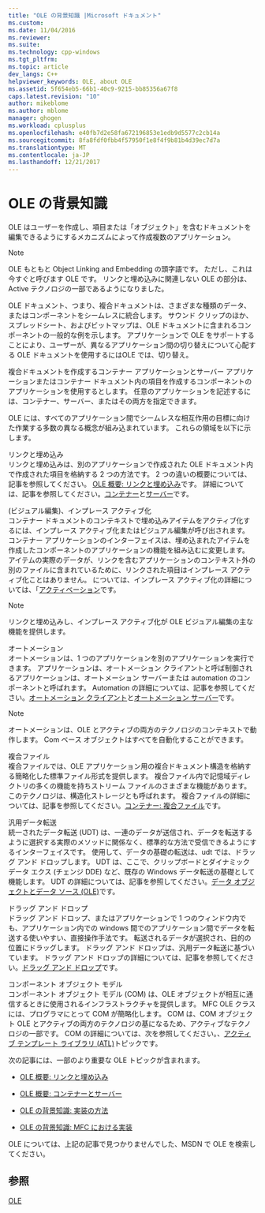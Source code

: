 ```yaml
---
title: "OLE の背景知識 |Microsoft ドキュメント"
ms.custom: 
ms.date: 11/04/2016
ms.reviewer: 
ms.suite: 
ms.technology: cpp-windows
ms.tgt_pltfrm: 
ms.topic: article
dev_langs: C++
helpviewer_keywords: OLE, about OLE
ms.assetid: 5f654eb5-66b1-40c9-9215-bb85356a67f8
caps.latest.revision: "10"
author: mikeblome
ms.author: mblome
manager: ghogen
ms.workload: cplusplus
ms.openlocfilehash: e40fb7d2e58fa672196853e1edb9d5577c2cb14a
ms.sourcegitcommit: 8fa8fdf0fbb4f57950f1e8f4f9b81b4d39ec7d7a
ms.translationtype: MT
ms.contentlocale: ja-JP
ms.lasthandoff: 12/21/2017
---
```

# <a name="ole-background"></a>OLE の背景知識
OLE はユーザーを作成し、項目または「オブジェクト」を含むドキュメントを編集できるようにするメカニズムによって作成複数のアプリケーション。  
  
> [!NOTE]
>  OLE もともと Object Linking and Embedding の頭字語です。 ただし、これは今すぐと呼びます OLE です。 リンクと埋め込みに関連しない OLE の部分は、Active テクノロジの一部であるようになりました。  
  
 OLE ドキュメント、つまり、複合ドキュメントは、さまざまな種類のデータ、またはコンポーネントをシームレスに統合します。 サウンド クリップのほか、スプレッドシート、およびビットマップは、OLE ドキュメントに含まれるコンポーネントの一般的な例を示します。 アプリケーションで OLE をサポートすることにより、ユーザーが、異なるアプリケーション間の切り替えについて心配する OLE ドキュメントを使用するにはOLE では、切り替え。  
  
 複合ドキュメントを作成するコンテナー アプリケーションとサーバー アプリケーションまたはコンテナー ドキュメント内の項目を作成するコンポーネントのアプリケーションを使用するとします。 任意のアプリケーションを記述するには、コンテナー、サーバー、またはその両方を指定できます。  
  
 OLE には、すべてのアプリケーション間でシームレスな相互作用の目標に向けた作業する多数の異なる概念が組み込まれています。 これらの領域を以下に示します。  
  
 リンクと埋め込み  
 リンクと埋め込みは、別のアプリケーションで作成された OLE ドキュメント内で作成された項目を格納する 2 つの方法です。 2 つの違いの概要については、記事を参照してください。 [OLE 概要: リンクと埋め込み](../mfc/ole-background-linking-and-embedding.md)です。 詳細については、記事を参照してください。[コンテナー](../mfc/containers.md)と[サーバー](../mfc/servers.md)です。  
  
 (ビジュアル編集)、インプレース アクティブ化  
 コンテナー ドキュメントのコンテキストで埋め込みアイテムをアクティブ化するには、インプレース アクティブ化またはビジュアル編集が呼び出されます。 コンテナー アプリケーションのインターフェイスは、埋め込まれたアイテムを作成したコンポーネントのアプリケーションの機能を組み込むに変更します。 アイテムの実際のデータが、リンクを含むアプリケーションのコンテキスト外の別のファイルに含まれているために、リンクされた項目はインプレース アクティブ化ことはありません。 については、インプレース アクティブ化の詳細については、「[アクティベーション](../mfc/activation-cpp.md)です。  
  
> [!NOTE]
>  リンクと埋め込みし、インプレース アクティブ化が OLE ビジュアル編集の主な機能を提供します。  
  
 オートメーション  
 オートメーションは、1 つのアプリケーションを別のアプリケーションを実行できます。 アプリケーションは、オートメーション クライアントと呼ば制御されるアプリケーションは、オートメーション サーバーまたは automation のコンポーネントと呼ばれます。 Automation の詳細については、記事を参照してください。[オートメーション クライアント](../mfc/automation-clients.md)と[オートメーション サーバー](../mfc/automation-servers.md)です。  
  
> [!NOTE]
>  オートメーションは、OLE とアクティブの両方のテクノロジのコンテキストで動作します。 Com ベース オブジェクトはすべてを自動化することができます。  
  
 複合ファイル  
 複合ファイルでは、OLE アプリケーション用の複合ドキュメント構造を格納する簡略化した標準ファイル形式を提供します。 複合ファイル内で記憶域ディレクトリの多くの機能を持ちストリーム ファイルのさまざまな機能があります。 このテクノロジは、構造化ストレージとも呼ばれます。 複合ファイルの詳細については、記事を参照してください。[コンテナー: 複合ファイル](../mfc/containers-compound-files.md)です。  
  
 汎用データ転送  
 統一されたデータ転送 (UDT) は、一連のデータが送信され、データを転送するように選択する実際のメソッドに関係なく、標準的な方法で受信できるようにするインターフェイスです。 使用して、データの基礎の転送は、udt では、ドラッグ アンド ドロップします。 UDT は、ここで、クリップボードとダイナミック データ エクス (チェンジ DDE) など、既存の Windows データ転送の基礎として機能します。 UDT の詳細については、記事を参照してください。[データ オブジェクトとデータ ソース (OLE)](../mfc/data-objects-and-data-sources-ole.md)です。  
  
 ドラッグ アンド ドロップ  
 ドラッグ アンド ドロップ、またはアプリケーションで 1 つのウィンドウ内でも、アプリケーション内での windows 間でのアプリケーション間でデータを転送する使いやすい、直接操作手法です。 転送されるデータが選択され、目的の位置にドラッグします。 ドラッグ アンド ドロップは、汎用データ転送に基づいています。 ドラッグ アンド ドロップの詳細については、記事を参照してください。[ドラッグ アンド ドロップ](../mfc/drag-and-drop-ole.md)です。  
  
 コンポーネント オブジェクト モデル  
 コンポーネント オブジェクト モデル (COM) は、OLE オブジェクトが相互に通信するときに使用されるインフラストラクチャを提供します。 MFC OLE クラスには、プログラマにとって COM が簡略化します。 COM は、COM オブジェクト OLE とアクティブの両方のテクノロジの基になるため、アクティブなテクノロジの一部です。 COM の詳細については、次を参照してください。、[アクティブ テンプレート ライブラリ (ATL)](../atl/active-template-library-atl-concepts.md)トピックです。  
  
 次の記事には、一部のより重要な OLE トピックが含まれます。  
  
-   [OLE 概要: リンクと埋め込み](../mfc/ole-background-linking-and-embedding.md)  
  
-   [OLE 概要: コンテナーとサーバー](../mfc/ole-background-containers-and-servers.md)  
  
-   [OLE の背景知識: 実装の方法](../mfc/ole-background-implementation-strategies.md)  
  
-   [OLE の背景知識: MFC における実装](../mfc/ole-background-mfc-implementation.md)  
  
 OLE については、上記の記事で見つかりませんでした、MSDN で OLE を検索してください。  
  
## <a name="see-also"></a>参照  
 [OLE](../mfc/ole-in-mfc.md)

